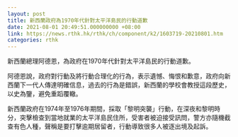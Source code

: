 ```yaml
---
layout: post
title: 新西蘭政府為1970年代針對太平洋島民的行動道歉
date: 2021-08-01 20:49:51.000000000 +08:00
link: https://news.rthk.hk/rthk/ch/component/k2/1603719-20210801.htm
categories: rthk
---
```


新西蘭總理阿德恩，為政府在1970年代針對太平洋島民的行動道歉。

阿德恩說，政府對行動及將行動合理化的行為，表示遺憾、悔恨和歉意，政府向新西蘭下一代人傳達明確信息，過去的行為是錯誤，新西蘭的學校會教授這段歷史，以史為鑒，避免重蹈覆轍。

新西蘭政府在1974年至1976年期間，採取「黎明突襲」行動，在深夜和黎明時分，突擊檢查到當地就業的太平洋島民住所，受害者被迫接受訊問，警方亦隨機截查有色人種，聲稱是要打擊逾期居留者，行動導致很多人被逐出境及起訴。
